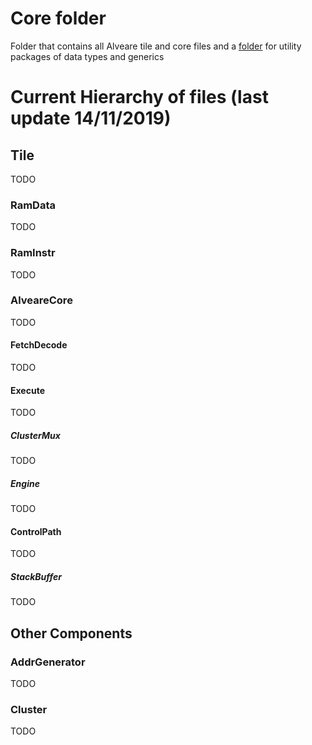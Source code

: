 # Core folder

Folder that contains all Alveare tile and core files and a [folder](data_types/README.md) for utility packages of data types and generics

# Current Hierarchy of files (last update 14/11/2019)

## Tile
 
TODO

### RamData
 
TODO

### RamInstr
 
TODO

### AlveareCore
 
TODO

#### FetchDecode
 
TODO

#### Execute
 
TODO

##### ClusterMux
 
TODO

##### Engine
 
TODO

#### ControlPath
 
TODO

##### StackBuffer
 
TODO


## Other Components

### AddrGenerator
 
TODO

### Cluster
 
TODO



